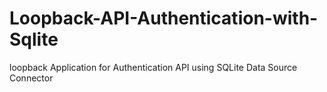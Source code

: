 # Loopback-API-Authentication-with-Sqlite
loopback Application for Authentication API using SQLite Data Source Connector 
